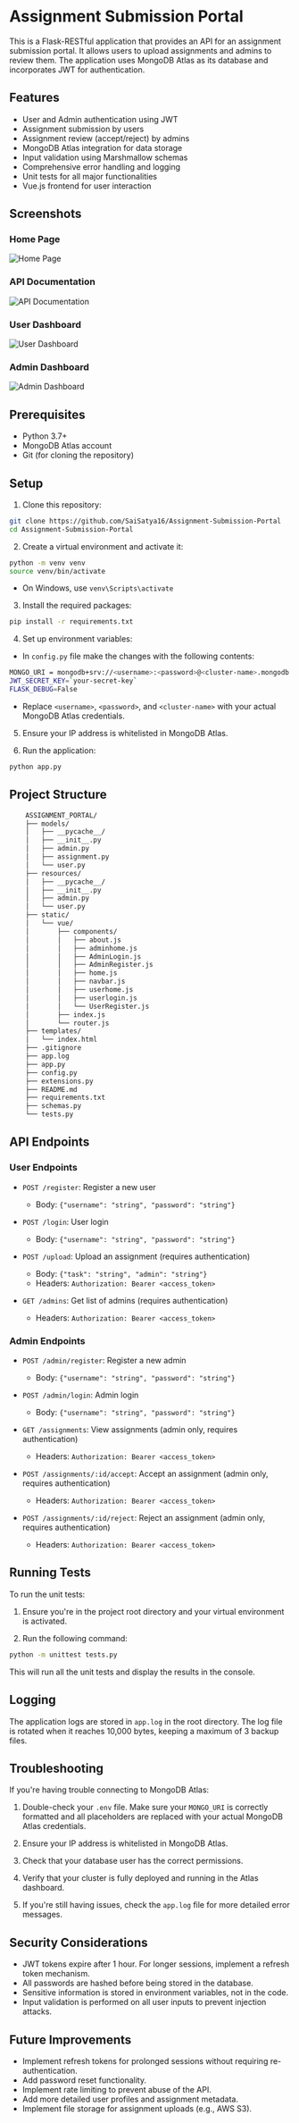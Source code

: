 # Assignment Submission Portal

This is a Flask-RESTful application that provides an API for an assignment submission portal. It allows users to upload assignments and admins to review them. The application uses MongoDB Atlas as its database and incorporates JWT for authentication.

## Features

- User and Admin authentication using JWT
- Assignment submission by users
- Assignment review (accept/reject) by admins
- MongoDB Atlas integration for data storage
- Input validation using Marshmallow schemas
- Comprehensive error handling and logging
- Unit tests for all major functionalities
- Vue.js frontend for user interaction

## Screenshots

### Home Page
![Home Page](screenshots/Screenshot2.png)

### API Documentation
![API Documentation](screenshots/Screenshot1.png)

### User Dashboard
![User Dashboard](screenshots/Screenshot3.png)

### Admin Dashboard
![Admin Dashboard](screenshots/Screenshot4.png)


## Prerequisites

- Python 3.7+
- MongoDB Atlas account
- Git (for cloning the repository)

## Setup

1. Clone this repository:

```bash 
git clone https://github.com/SaiSatya16/Assignment-Submission-Portal
cd Assignment-Submission-Portal
```

2. Create a virtual environment and activate it:
```bash 
python -m venv venv
source venv/bin/activate
```
- On Windows, use `venv\Scripts\activate`

3. Install the required packages:
```bash 
pip install -r requirements.txt
```


4. Set up environment variables:
- In `config.py` file make the changes with the following contents:
```bash 
MONGO_URI = mongodb+srv://<username>:<password>@<cluster-name>.mongodb.net/assignment_portal
JWT_SECRET_KEY=`your-secret-key`
FLASK_DEBUG=False
```
- Replace `<username>`, `<password>`, and `<cluster-name>` with your actual MongoDB Atlas credentials.

5. Ensure your IP address is whitelisted in MongoDB Atlas.

6. Run the application:

```bash
python app.py
```

## Project Structure
```bash
    ASSIGNMENT_PORTAL/
    ├── models/
    │   ├── __pycache__/
    │   ├── __init__.py
    │   ├── admin.py
    │   ├── assignment.py
    │   └── user.py
    ├── resources/
    │   ├── __pycache__/
    │   ├── __init__.py
    │   ├── admin.py
    │   └── user.py
    ├── static/
    │   └── vue/
    │       ├── components/
    │       │   ├── about.js
    │       │   ├── adminhome.js
    │       │   ├── AdminLogin.js
    │       │   ├── AdminRegister.js
    │       │   ├── home.js
    │       │   ├── navbar.js
    │       │   ├── userhome.js
    │       │   ├── userlogin.js
    │       │   └── UserRegister.js
    │       ├── index.js
    │       └── router.js
    ├── templates/
    │   └── index.html
    ├── .gitignore
    ├── app.log
    ├── app.py
    ├── config.py
    ├── extensions.py
    ├── README.md
    ├── requirements.txt
    ├── schemas.py
    └── tests.py
```

## API Endpoints

### User Endpoints

- `POST /register`: Register a new user
  - Body: `{"username": "string", "password": "string"}`

- `POST /login`: User login
  - Body: `{"username": "string", "password": "string"}`

- `POST /upload`: Upload an assignment (requires authentication)
  - Body: `{"task": "string", "admin": "string"}`
  - Headers: `Authorization: Bearer <access_token>`

- `GET /admins`: Get list of admins (requires authentication)
  - Headers: `Authorization: Bearer <access_token>`

### Admin Endpoints

- `POST /admin/register`: Register a new admin
  - Body: `{"username": "string", "password": "string"}`

- `POST /admin/login`: Admin login
  - Body: `{"username": "string", "password": "string"}`

- `GET /assignments`: View assignments (admin only, requires authentication)
  - Headers: `Authorization: Bearer <access_token>`

- `POST /assignments/:id/accept`: Accept an assignment (admin only, requires authentication)
  - Headers: `Authorization: Bearer <access_token>`

- `POST /assignments/:id/reject`: Reject an assignment (admin only, requires authentication)
  - Headers: `Authorization: Bearer <access_token>`

## Running Tests

To run the unit tests:

1. Ensure you're in the project root directory and your virtual environment is activated.

2. Run the following command:

```bash
python -m unittest tests.py
```

This will run all the unit tests and display the results in the console.

## Logging

The application logs are stored in `app.log` in the root directory. The log file is rotated when it reaches 10,000 bytes, keeping a maximum of 3 backup files.

## Troubleshooting

If you're having trouble connecting to MongoDB Atlas:

1. Double-check your `.env` file. Make sure your `MONGO_URI` is correctly formatted and all placeholders are replaced with your actual MongoDB Atlas credentials.

2. Ensure your IP address is whitelisted in MongoDB Atlas.

3. Check that your database user has the correct permissions.

4. Verify that your cluster is fully deployed and running in the Atlas dashboard.

5. If you're still having issues, check the `app.log` file for more detailed error messages.

## Security Considerations

- JWT tokens expire after 1 hour. For longer sessions, implement a refresh token mechanism.
- All passwords are hashed before being stored in the database.
- Sensitive information is stored in environment variables, not in the code.
- Input validation is performed on all user inputs to prevent injection attacks.

## Future Improvements

- Implement refresh tokens for prolonged sessions without requiring re-authentication.
- Add password reset functionality.
- Implement rate limiting to prevent abuse of the API.
- Add more detailed user profiles and assignment metadata.
- Implement file storage for assignment uploads (e.g., AWS S3).